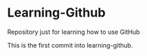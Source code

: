 # Learning-Github
Repository just for learning how to use GitHub

This is the first commit into learning-github.
